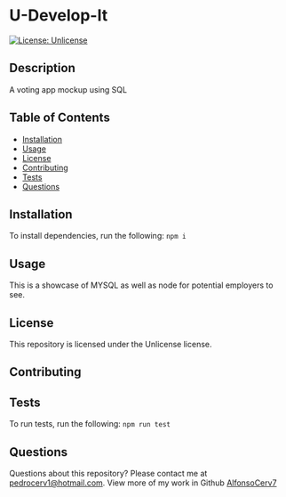# U-Develop-It
[![License: Unlicense](https://img.shields.io/badge/license-Unlicense-blue.svg)](http://unlicense.org/)
## Description
A voting app mockup using SQL
## Table of Contents
* [Installation](#installation)
* [Usage](#usage)
* [License](#license)
* [Contributing](#contributing)
* [Tests](#tests)
* [Questions](#questions)
## Installation
To install dependencies, run the following:
`
npm i
`
## Usage
This is a showcase of MYSQL as well as node for potential employers to see.
## License
This repository is licensed under the Unlicense license.
## Contributing

## Tests
To run tests, run the following:
`
npm run test
`
## Questions
Questions about this repository? Please contact me at [pedrocerv1@hotmail.com](mailto:pedrocerv1@hotmail.com). View more of my work in Github [AlfonsoCerv7](https://github.com/AlfonsoCerv7) 

